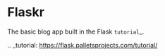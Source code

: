 Flaskr
======

The basic blog app built in the Flask `tutorial`_.

.. _tutorial: https://flask.palletsprojects.com/tutorial/